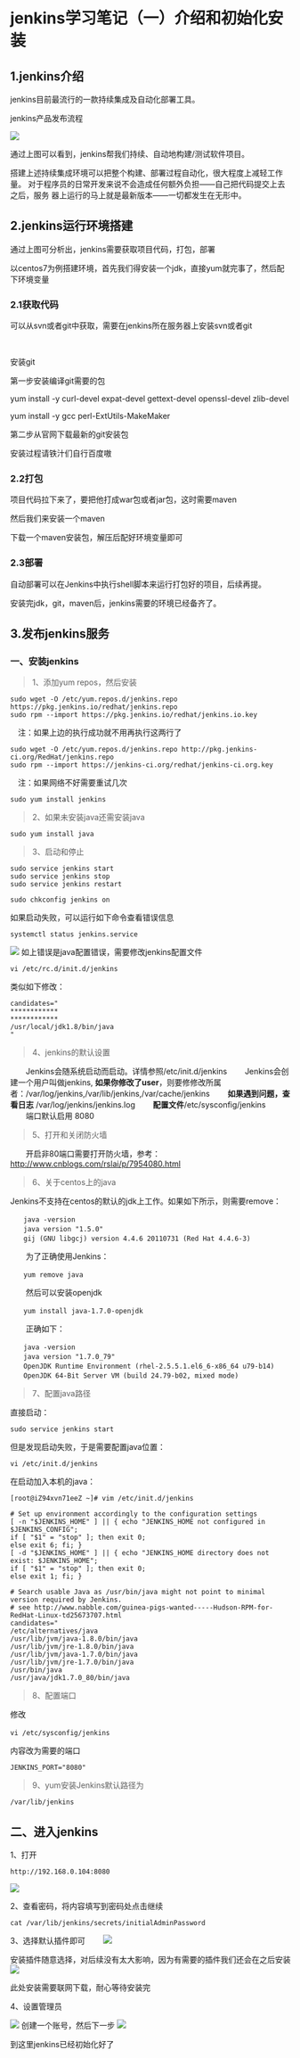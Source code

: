 # jenkins学习笔记（一）介绍和初始化安装

## 1.jenkins介绍
jenkins目前最流行的一款持续集成及自动化部署工具。

jenkins产品发布流程

![](https://img-blog.csdn.net/20180928144418846?watermark/2/text/aHR0cHM6Ly9ibG9nLmNzZG4ubmV0L3FxXzIzNjAzNDM3/font/5a6L5L2T/fontsize/400/fill/I0JBQkFCMA==/dissolve/70)


通过上图可以看到，jenkins帮我们持续、自动地构建/测试软件项目。

搭建上述持续集成环境可以把整个构建、部署过程自动化，很大程度上减轻工作量。 对于程序员的日常开发来说不会造成任何额外负担——自己把代码提交上去之后，服务 器上运行的马上就是最新版本——一切都发生在无形中。

## 2.jenkins运行环境搭建
通过上图可分析出，jenkins需要获取项目代码，打包，部署

以centos7为例搭建环境，首先我们得安装一个jdk，直接yum就完事了，然后配下环境变量

### 2.1获取代码
可以从svn或者git中获取，需要在jenkins所在服务器上安装svn或者git

 

安装git

第一步安装编译git需要的包

yum install -y curl-devel expat-devel gettext-devel openssl-devel zlib-devel

yum install -y gcc perl-ExtUtils-MakeMaker

第二步从官网下载最新的git安装包

安装过程请铁汁们自行百度嗷

### 2.2打包
项目代码拉下来了，要把他打成war包或者jar包，这时需要maven

然后我们来安装一个maven

下载一个maven安装包，解压后配好环境变量即可

### 2.3部署
自动部署可以在Jenkins中执行shell脚本来运行打包好的项目，后续再提。

安装完jdk，git，maven后，jenkins需要的环境已经备齐了。

## 3.发布jenkins服务
### 一、安装jenkins
> 1、添加yum repos，然后安装
```
sudo wget -O /etc/yum.repos.d/jenkins.repo https://pkg.jenkins.io/redhat/jenkins.repo
sudo rpm --import https://pkg.jenkins.io/redhat/jenkins.io.key
```
　注：如果上边的执行成功就不用再执行这两行了
```
sudo wget -O /etc/yum.repos.d/jenkins.repo http://pkg.jenkins-ci.org/RedHat/jenkins.repo
sudo rpm --import https://jenkins-ci.org/redhat/jenkins-ci.org.key
```
　注：如果网络不好需要重试几次
```
sudo yum install jenkins
```
> 2、如果未安装java还需安装java

```
sudo yum install java
```
> 3、启动和停止
```
sudo service jenkins start
sudo service jenkins stop
sudo service jenkins restart

sudo chkconfig jenkins on
```
如果启动失败，可以运行如下命令查看错误信息

```
systemctl status jenkins.service
```
![](https://images2018.cnblogs.com/blog/1267938/201806/1267938-20180605141640065-2067254947.png)
如上错误是java配置错误，需要修改jenkins配置文件

```
vi /etc/rc.d/init.d/jenkins
```
类似如下修改：
```
candidates="
************
************
/usr/local/jdk1.8/bin/java
"
```
> 4、jenkins的默认设置

　　Jenkins会随系统启动而启动。详情参照/etc/init.d/jenkins
　　Jenkins会创建一个用户叫做jenkins, **如果你修改了user**，则要修修改所属者：/var/log/jenkins,/var/lib/jenkins,/var/cache/jenkins
　　**如果遇到问题，查看日志** /var/log/jenkins/jenkins.log
　　**配置文件**/etc/sysconfig/jenkins
　　端口默认启用  8080

 > 5、打开和关闭防火墙

　　开启非80端口需要打开防火墙，参考：http://www.cnblogs.com/rslai/p/7954080.html

> 6、关于centos上的java

Jenkins不支持在centos的默认的jdk上工作。如果如下所示，则需要remove：
```
　　java -version
　　java version "1.5.0"
　　gij (GNU libgcj) version 4.4.6 20110731 (Red Hat 4.4.6-3)
```
　　为了正确使用Jenkins：
```
　　yum remove java
```
　　然后可以安装openjdk
```
　　yum install java-1.7.0-openjdk
```
　　正确如下：
```
　　java -version
　　java version "1.7.0_79"
　　OpenJDK Runtime Environment (rhel-2.5.5.1.el6_6-x86_64 u79-b14)
　　OpenJDK 64-Bit Server VM (build 24.79-b02, mixed mode)
```

> 7、配置java路径

直接启动：
```
sudo service jenkins start
```
但是发现启动失败，于是需要配置java位置：
```
vi /etc/init.d/jenkins
```
在启动加入本机的java：
```
[root@iZ94xvn71eeZ ~]# vim /etc/init.d/jenkins
```
```
# Set up environment accordingly to the configuration settings
[ -n "$JENKINS_HOME" ] || { echo "JENKINS_HOME not configured in $JENKINS_CONFIG";
if [ "$1" = "stop" ]; then exit 0;
else exit 6; fi; }
[ -d "$JENKINS_HOME" ] || { echo "JENKINS_HOME directory does not exist: $JENKINS_HOME";
if [ "$1" = "stop" ]; then exit 0;
else exit 1; fi; }

# Search usable Java as /usr/bin/java might not point to minimal version required by Jenkins.
# see http://www.nabble.com/guinea-pigs-wanted-----Hudson-RPM-for-RedHat-Linux-td25673707.html
candidates="
/etc/alternatives/java
/usr/lib/jvm/java-1.8.0/bin/java
/usr/lib/jvm/jre-1.8.0/bin/java
/usr/lib/jvm/java-1.7.0/bin/java
/usr/lib/jvm/jre-1.7.0/bin/java
/usr/bin/java
/usr/java/jdk1.7.0_80/bin/java
```

> 8、配置端口

修改

```
vi /etc/sysconfig/jenkins　
```
内容改为需要的端口

```
JENKINS_PORT="8080"
```

> 9、yum安装Jenkins默认路径为
```
/var/lib/jenkins
```
## 二、进入jenkins
1、打开
```
http://192.168.0.104:8080
```

![](https://images2017.cnblogs.com/blog/1267938/201712/1267938-20171228171402241-902610828.png)

2、查看密码，将内容填写到密码处点击继续
```
cat /var/lib/jenkins/secrets/initialAdminPassword
```
3、选择默认插件即可　　
![](https://img-blog.csdn.net/20180928150738731?watermark/2/text/aHR0cHM6Ly9ibG9nLmNzZG4ubmV0L3FxXzIzNjAzNDM3/font/5a6L5L2T/fontsize/400/fill/I0JBQkFCMA==/dissolve/70)

安装插件随意选择，对后续没有太大影响，因为有需要的插件我们还会在之后安装
![](https://img-blog.csdn.net/20180928150839383?watermark/2/text/aHR0cHM6Ly9ibG9nLmNzZG4ubmV0L3FxXzIzNjAzNDM3/font/5a6L5L2T/fontsize/400/fill/I0JBQkFCMA==/dissolve/70)

此处安装需要联网下载，耐心等待安装完

4、设置管理员

![](https://img-blog.csdn.net/20180928151125831?watermark/2/text/aHR0cHM6Ly9ibG9nLmNzZG4ubmV0L3FxXzIzNjAzNDM3/font/5a6L5L2T/fontsize/400/fill/I0JBQkFCMA==/dissolve/70)
创建一个账号，然后下一步
![](https://img-blog.csdn.net/20180928151208128?watermark/2/text/aHR0cHM6Ly9ibG9nLmNzZG4ubmV0L3FxXzIzNjAzNDM3/font/5a6L5L2T/fontsize/400/fill/I0JBQkFCMA==/dissolve/70)


到这里jenkins已经初始化好了

